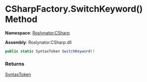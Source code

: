 # CSharpFactory\.SwitchKeyword\(\) Method

**Namespace**: [Roslynator.CSharp](../../README.md)

**Assembly**: Roslynator\.CSharp\.dll

```csharp
public static SyntaxToken SwitchKeyword()
```

### Returns

[SyntaxToken](https://docs.microsoft.com/en-us/dotnet/api/microsoft.codeanalysis.syntaxtoken)

